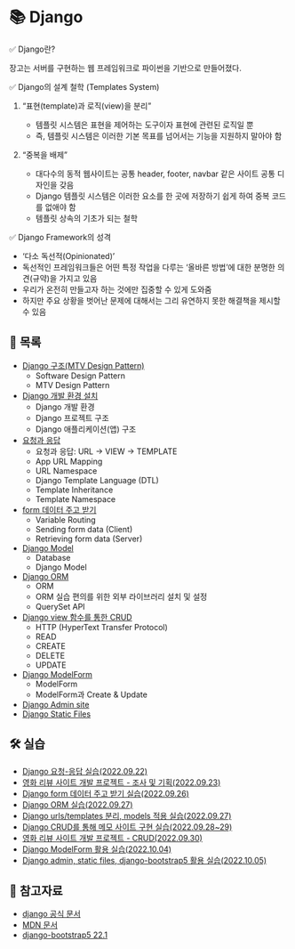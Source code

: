 # 📚 Django

✅ Django란?

장고는 서버를 구현하는 웹 프레임워크로 파이썬을 기반으로 만들어졌다. 

✅ Django의 설계 철학 (Templates System)

1. “표현(template)과 로직(view)을 분리”
   - 템플릿 시스템은 표현을 제어하는 도구이자 표현에 관련된 로직일 뿐
   - 즉, 템플릿 시스템은 이러한 기본 목표를 넘어서는 기능을 지원하지 말아야 함

2. “중복을 배제”
   - 대다수의 동적 웹사이트는 공통 header, footer, navbar 같은 사이트 공통 디자인을 갖음
   - Django 템플릿 시스템은 이러한 요소를 한 곳에 저장하기 쉽게 하여 중복 코드를 없애야 함
   - 템플릿 상속의 기초가 되는 철학

✅ Django Framework의 성격

- ‘다소 독선적(Opinionated)’
- 독선적인 프레임워크들은 어떤 특정 작업을 다루는 ‘올바른 방법’에 대한 분명한 의견(규약)을 가지고 있음
- 우리가 온전히 만들고자 하는 것에만 집중할 수 있게 도와줌
- 하지만 주요 상황을 벗어난 문제에 대해서는 그리 유연하지 못한 해결책을 제시할 수 있음



## 📃 목록

- [Django 구조(MTV Design Pattern)](https://github.com/hyejinny97/TIL/blob/master/Django/mtv.md)
  - Software Design Pattern
  - MTV Design Pattern
- [Django 개발 환경 설치](https://github.com/hyejinny97/TIL/blob/master/Django/environment.md)
  - Django 개발 환경
  - Django 프로젝트 구조
  - Django 애플리케이션(앱) 구조
- [요청과 응답](https://github.com/hyejinny97/TIL/blob/master/Django/request_response.md)
  - 요청과 응답: URL → VIEW → TEMPLATE
  - App URL Mapping
  - URL Namespace
  - Django Template Language (DTL)
  - Template Inheritance
  - Template Namespace
- [form 데이터 주고 받기](https://github.com/hyejinny97/TIL/blob/master/Django/form_data.md)
  - Variable Routing
  - Sending form data (Client)
  - Retrieving form data (Server)
- [Django Model](https://github.com/hyejinny97/TIL/blob/master/Django/model.md)
  - Database
  - Django Model
- [Django ORM](https://github.com/hyejinny97/TIL/blob/master/Django/orm.md)
  - ORM
  - ORM 실습 편의를 위한 외부 라이브러리 설치 및 설정
  - QuerySet API
- [Django view 함수를 통한 CRUD](https://github.com/hyejinny97/TIL/blob/master/Django/crud.md)
  - HTTP (HyperText Transfer Protocol)
  - READ
  - CREATE
  - DELETE
  - UPDATE
- [Django ModelForm](https://github.com/hyejinny97/TIL/blob/master/Django/model_form.md)
  - ModelForm
  - ModelForm과 Create & Update
- [Django Admin site](https://github.com/hyejinny97/TIL/blob/master/Django/admin.md)
- [Django Static Files](https://github.com/hyejinny97/TIL/blob/master/Django/static_files.md)



## 🛠 실습
- [Django 요청-응답 실습(2022.09.22)](https://github.com/hyejinny97/TIL/blob/master/Django/practice/practice_01)
- [영화 리뷰 사이트 개발 프로젝트 - 조사 및 기획(2022.09.23)](https://github.com/hyejinny97/TIL/blob/master/Django/practice/project_01)
- [Django form 데이터 주고 받기 실습(2022.09.26)](https://github.com/hyejinny97/TIL/blob/master/Django/practice/practice_02)
- [Django ORM 실습(2022.09.27)](https://github.com/hyejinny97/TIL/blob/master/Django/practice/practice_03)
- [Django urls/templates 분리, models 적용 실습(2022.09.27)](https://github.com/hyejinny97/TIL/blob/master/Django/practice/practice_04)
- [Django CRUD를 통해 메모 사이트 구현 실습(2022.09.28~29)](https://github.com/hyejinny97/TIL/blob/master/Django/practice/practice_05)
- [영화 리뷰 사이트 개발 프로젝트 - CRUD(2022.09.30)](https://github.com/hyejinny97/movie_review_1)
- [Django ModelForm 활용 실습(2022.10.04)](https://github.com/hyejinny97/TIL/blob/master/Django/practice/practice_06)
- [Django admin, static files, django-bootstrap5 활용 실습(2022.10.05)](https://github.com/hyejinny97/TIL/blob/master/Django/practice/practice_07)



## 🔎 참고자료
- [django 공식 문서](https://www.djangoproject.com/)
- [MDN 문서](https://developer.mozilla.org/en-US/docs/Learn/Server-side)
- [django-bootstrap5 22.1](https://pypi.org/project/django-bootstrap5/)